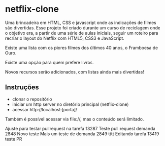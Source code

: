 # netflix-clone
Uma brincadeira em HTML, CSS e javascript onde as indicações de filmes são divertidas.
Esse projeto foi criado durante um curso de reciclagem onde o objetivo era, a partir de uma série de aulas iniciais, 
seguir um roteiro para recriar o layout do Netflix com HTML5, CSS3 e JavaScript.

Existe uma lista com os piores filmes dos últimos 40 anos, o Framboesa de Ouro.

Existe uma opção para quem prefere livros.

Novos recursos serão adicionados, com listas ainda mais divertidas!    

## Instruções
- clonar o repositório
- iniciar um http server no diretório principal (netflix-clone) 
- acessar http://localhost:[porta]/

Também é possível acessar via file://, mas o conteúdo será limitado.
 
Ajuste para testar pullrequest na tarefa 13287
Teste pull request demanda 2848
Novo teste
Mais um teste de demanda 2849 tttt
Editando tarefa 13419 teste PR

